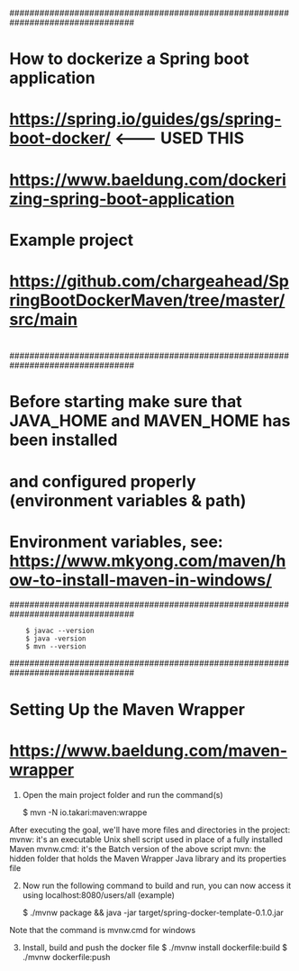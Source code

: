 #################################################################################
#
# How to dockerize a Spring boot application
# https://spring.io/guides/gs/spring-boot-docker/ <--- USED THIS
# https://www.baeldung.com/dockerizing-spring-boot-application
# Example project
# https://github.com/chargeahead/SpringBootDockerMaven/tree/master/src/main
#
#################################################################################
# Before starting make sure that JAVA_HOME and MAVEN_HOME has been installed
# and configured properly (environment variables & path)
# Environment variables, see: https://www.mkyong.com/maven/how-to-install-maven-in-windows/
#################################################################################

        $ javac --version
        $ java -version
        $ mvn --version

#################################################################################

# Setting Up the Maven Wrapper
# https://www.baeldung.com/maven-wrapper

1) Open the main project folder and run the command(s)

    $ mvn -N io.takari:maven:wrappe

After executing the goal, we'll have more files and directories in the project:
mvnw: it's an executable Unix shell script used in place of a fully installed Maven
mvnw.cmd: it's the Batch version of the above script
mvn: the hidden folder that holds the Maven Wrapper Java library and its properties file

2) Now run the following command to build and run, you can now access it using localhost:8080/users/all (example)

     $ ./mvnw package && java -jar target/spring-docker-template-0.1.0.jar

Note that the command is mvnw.cmd for windows

3) Install, build and push the docker file
     $ ./mvnw install dockerfile:build
     $ ./mvnw dockerfile:push